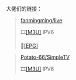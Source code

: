 大佬们的链接：

>[fanmingming/live](https://github.com/fanmingming/live)
>
>🎞️[[M3U]](https://mirror.ghproxy.com/https://raw.githubusercontent.com/fanmingming/live/main/tv/m3u/ipv6.m3u)    IPV6
>
>🔗[[EPG]](https://live.fanmingming.com/e.xml)

>[Potato-66/SimpleTV](https://github.com/Potato-66/SimpleTV)
>
>🎞️[[M3U]](https://mirror.ghproxy.com/https://raw.githubusercontent.com/Potato-66/SimpleTV/main/m3u/ipv6/IPTV.m3u)    IPV6
